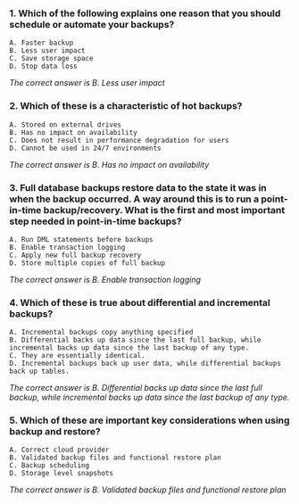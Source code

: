 ### 1. Which of the following explains one reason that you should schedule or automate your backups?
    A. Faster backup
    B. Less user impact
    C. Save storage space
    D. Stop data loss

_The correct answer is B. Less user impact_
### 2. Which of these is a characteristic of hot backups?
    A. Stored on external drives
    B. Has no impact on availability
    C. Does not result in performance degradation for users
    D. Cannot be used in 24/7 environments

_The correct answer is B. Has no impact on availability_
### 3. Full database backups restore data to the state it was in when the backup occurred. A way around this is to run a point-in-time backup/recovery. What is the first and most important step needed in point-in-time backups?
    A. Run DML statements before backups
    B. Enable transaction logging
    C. Apply new full backup recovery
    D. Store multiple copies of full backup

_The correct answer is B. Enable transaction logging_
### 4. Which of these is true about differential and incremental backups?
    A. Incremental backups copy anything specified
    B. Differential backs up data since the last full backup, while incremental backs up data since the last backup of any type.
    C. They are essentially identical.
    D. Incremental backups back up user data, while differential backups back up tables.

_The correct answer is B. Differential backs up data since the last full backup, while incremental backs up data since the last backup of any type._
### 5. Which of these are important key considerations when using backup and restore?
    A. Correct cloud provider
    B. Validated backup files and functional restore plan
    C. Backup scheduling
    D. Storage level snapshots

_The correct answer is B. Validated backup files and functional restore plan_
